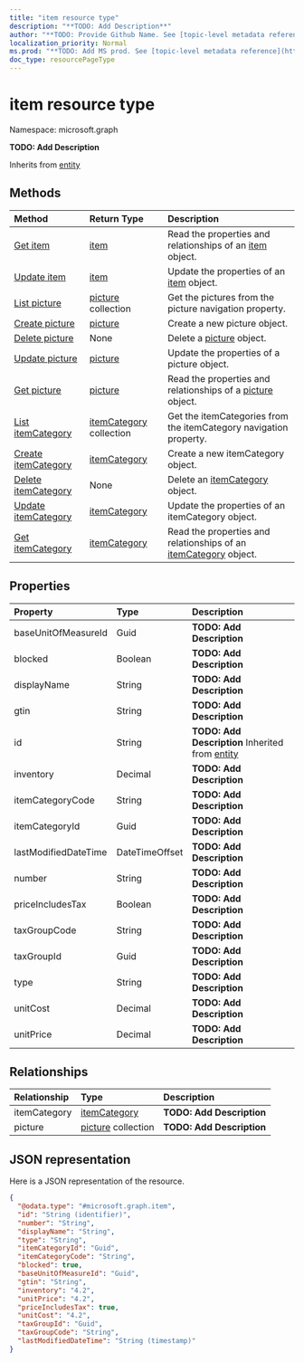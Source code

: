```yaml
---
title: "item resource type"
description: "**TODO: Add Description**"
author: "**TODO: Provide Github Name. See [topic-level metadata reference](https://msgo.azurewebsites.net/add/document/guidelines/metadata.html#topic-level-metadata)**"
localization_priority: Normal
ms.prod: "**TODO: Add MS prod. See [topic-level metadata reference](https://msgo.azurewebsites.net/add/document/guidelines/metadata.html#topic-level-metadata)**"
doc_type: resourcePageType
---
```


# item resource type


Namespace: microsoft.graph

**TODO: Add Description**


Inherits from [entity](../resources/entity.md)

## Methods
|Method|Return Type|Description|
|:---|:---|:---|
|[Get item](../api/item-get.md)|[item](../resources/item.md)|Read the properties and relationships of an [item](../resources/item.md) object.|
|[Update item](../api/item-update.md)|[item](../resources/item.md)|Update the properties of an [item](../resources/item.md) object.|
|[List picture](../api/item-list-picture.md)|[picture](../resources/picture.md) collection|Get the pictures from the picture navigation property.|
|[Create picture](../api/item-post-picture.md)|[picture](../resources/picture.md)|Create a new picture object.|
|[Delete picture](../api/item-delete-picture.md)|None|Delete a [picture](../resources/picture.md) object.|
|[Update picture](../api/item-update-picture.md)|[picture](../resources/picture.md)|Update the properties of a picture object.|
|[Get picture](../api/picture-get.md)|[picture](../resources/picture.md)|Read the properties and relationships of a [picture](../resources/picture.md) object.|
|[List itemCategory](../api/item-list-itemcategory.md)|[itemCategory](../resources/itemcategory.md) collection|Get the itemCategories from the itemCategory navigation property.|
|[Create itemCategory](../api/item-post-itemcategory.md)|[itemCategory](../resources/itemcategory.md)|Create a new itemCategory object.|
|[Delete itemCategory](../api/item-delete-itemcategory.md)|None|Delete an [itemCategory](../resources/itemcategory.md) object.|
|[Update itemCategory](../api/item-update-itemcategory.md)|[itemCategory](../resources/itemcategory.md)|Update the properties of an itemCategory object.|
|[Get itemCategory](../api/itemcategory-get.md)|[itemCategory](../resources/itemcategory.md)|Read the properties and relationships of an [itemCategory](../resources/itemcategory.md) object.|

## Properties
|Property|Type|Description|
|:---|:---|:---|
|baseUnitOfMeasureId|Guid|**TODO: Add Description**|
|blocked|Boolean|**TODO: Add Description**|
|displayName|String|**TODO: Add Description**|
|gtin|String|**TODO: Add Description**|
|id|String|**TODO: Add Description** Inherited from [entity](../resources/entity.md)|
|inventory|Decimal|**TODO: Add Description**|
|itemCategoryCode|String|**TODO: Add Description**|
|itemCategoryId|Guid|**TODO: Add Description**|
|lastModifiedDateTime|DateTimeOffset|**TODO: Add Description**|
|number|String|**TODO: Add Description**|
|priceIncludesTax|Boolean|**TODO: Add Description**|
|taxGroupCode|String|**TODO: Add Description**|
|taxGroupId|Guid|**TODO: Add Description**|
|type|String|**TODO: Add Description**|
|unitCost|Decimal|**TODO: Add Description**|
|unitPrice|Decimal|**TODO: Add Description**|

## Relationships
|Relationship|Type|Description|
|:---|:---|:---|
|itemCategory|[itemCategory](../resources/itemcategory.md)|**TODO: Add Description**|
|picture|[picture](../resources/picture.md) collection|**TODO: Add Description**|

## JSON representation
Here is a JSON representation of the resource.
<!-- {
  "blockType": "resource",
  "keyProperty": "id",
  "@odata.type": "microsoft.graph.item",
  "baseType": "microsoft.graph.entity",
  "openType": false
}
-->
``` json
{
  "@odata.type": "#microsoft.graph.item",
  "id": "String (identifier)",
  "number": "String",
  "displayName": "String",
  "type": "String",
  "itemCategoryId": "Guid",
  "itemCategoryCode": "String",
  "blocked": true,
  "baseUnitOfMeasureId": "Guid",
  "gtin": "String",
  "inventory": "4.2",
  "unitPrice": "4.2",
  "priceIncludesTax": true,
  "unitCost": "4.2",
  "taxGroupId": "Guid",
  "taxGroupCode": "String",
  "lastModifiedDateTime": "String (timestamp)"
}
```

